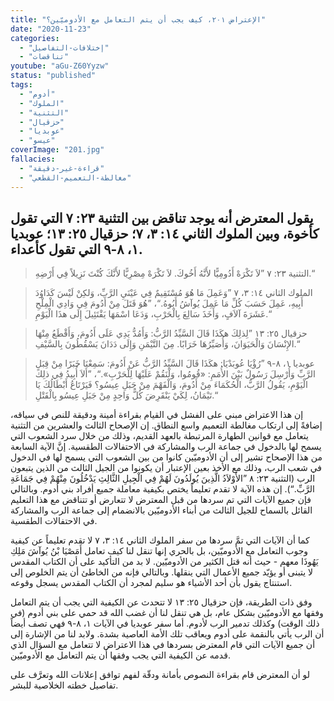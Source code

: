 ```yaml
---
title: "الإعتراض ٢٠١، كيف يجب أن يتم التعامل مع الأدوميّين؟"
date: "2020-11-23"
categories:
  - "إختلافات-التفاصيل"
  - "تناقضات"
youtube: "aGu-Z60Yyzw"
status: "published"
tags:
  - "أدوم"
  - "الملوك"
  - "التثنية"
  - "حزقيال"
  - "عوبديا"
  - "عيسو"
coverImage: "201.jpg"
fallacies:
  - "قراءة-غير-دقيقة"
  - "مغالطة-التعميم-القطعي"
---
```


## **يقول المعترض أنه يوجد تناقض بين التثنية ٢٣: ٧ التي تقول كأخوة، وبين الملوك الثاني ١٤: ٣، ٧؛ حزقيال ٢٥: ١٣؛ عوبديا ١، ٨-٩ التي تقول كأعداء.**

> التثنية ٢٣: ٧ ”لاَ تَكْرَهْ أَدُومِيًّا لأَنَّهُ أَخُوكَ. لاَ تَكْرَهْ مِصْرِيًّا لأَنَّكَ كُنْتَ نَزِيلاً فِي أَرْضِهِ.“

> الملوك الثاني ١٤: ٣، ٧ ”وَعَمِلَ مَا هُوَ مُسْتَقِيمٌ فِي عَيْنَيِ الرَّبِّ، وَلكِنْ لَيْسَ كَدَاوُدَ أَبِيهِ، عَمِلَ حَسَبَ كُلِّ مَا عَمِلَ يُوآشُ أَبُوهُ.“، ”هُوَ قَتَلَ مِنْ أَدُومَ فِي وَادِي الْمِلْحِ عَشَرَةَ آلاَفٍ، وَأَخَذَ سَالِعَ بِالْحَرْبِ، وَدَعَا اسْمَهَا يَقْتَئِيلَ إِلَى هذَا الْيَوْمِ.“

> حزقيال ٢٥: ١٣ ”لِذلِكَ هكَذَا قَالَ السَّيِّدُ الرَّبُّ: وَأَمُدُّ يَدِي عَلَى أَدُومَ، وَأَقْطَعُ مِنْهَا الإِنْسَانَ وَالْحَيَوَانَ، وَأُصَيِّرُهَا خَرَابًا. مِنَ التَّيْمَنِ وَإِلَى دَدَانَ يَسْقُطُونَ بِالسَّيْفِ.“

> عوبديا ١، ٨-٩ ”رُؤْيَا عُوبَدْيَا: هكَذَا قَالَ السَّيِّدُ الرَّبُّ عَنْ أَدُومَ: سَمِعْنَا خَبَرًا مِنْ قِبَلِ الرَّبِّ وَأُرْسِلَ رَسُولٌ بَيْنَ الأُمَمِ: «قُومُوا، وَلْنَقُمْ عَلَيْهَا لِلْحَرْبِ».“، ”أَلاَ أُبِيدُ فِي ذلِكَ الْيَوْمِ، يَقُولُ الرَّبُّ، الْحُكَمَاءَ مِنْ أَدُومَ، وَالْفَهْمَ مِنْ جَبَلِ عِيسُو؟ فَيَرْتَاعُ أَبْطَالُكَ يَا تَيْمَانُ، لِكَيْ يَنْقَرِضَ كُلُّ وَاحِدٍ مِنْ جَبَلِ عِيسُو بِالْقَتْلِ.“

إن هذا الاعتراض مبني على الفشل في القيام بقراءة أمينة ودقيقة للنص في سياقه، إضافةً إلى ارتكاب مغالطة التعميم واسع النطاق. إن الإصحاح الثالث والعشرين من التثنية يتعامل مع قوانين الطهارة المرتبطة بالعهد القديم، وذلك من خلال سرد الشعوب التي يسمح لها بالدخول في جماعة الرب والمشاركة في الاحتفالات الطقسية. إنَّ الآية السابعة من هذا الإصحاح تشير إلى أن الأدوميّين كانوا من بين الشعوب التي يسمح لها في الدخول في شعب الرب، وذلك مع الأخذ بعين الإعتبار أن يكونوا من الجيل الثالث من الذين يتبعون الرب (التثنية ٢٣: ٨ ”الأَوْلاَدُ الَّذِينَ يُولَدُونَ لَهُمْ فِي الْجِيلِ الثَّالِثِ يَدْخُلُونَ مِنْهُمْ فِي جَمَاعَةِ الرَّبِّ.“). إن هذه الآية لا تقدم تعليماً يختص بكيفية معاملة جميع أفراد بني أدوم. وبالتالي فإن جميع الآيات التي تم سردها من قبل المعترض لا تتعارض أو تتناقض مع هذا التعليم القائل بالسماح للجيل الثالث من أبناء الأدوميّين بالانضمام إلى جماعة الرب والمشاركة في الاحتفالات الطقسية.

كما أن الآيات التي تمَّ سردها من سفر الملوك الثاني ١٤: ٣، ٧ لا تقدم تعليماً عن كيفية وجوب التعامل مع الأدوميّين، بل بالحري إنها تنقل لنا كيف تعامل أَمَصْيَا بْنُ يُوآشَ مَلِكِ يَهُوذَا معهم - حيث أنه قتل الكثير من الأدوميّين. لا بد من التأكيد على أن الكتاب المقدس لا يتبنى أو يؤيّد جميع الأعمال التي ينقلها. وبالتالي فإنه من الخاطئ أن يتم الخلوص إلى استنتاج يقول بأن أحد الأشياء هو سليم لمجرد أن الكتاب المقدس يسجل وقوعه.

وفق ذات الطريقة، فإن حزقيال ٢٥: ١٣ لا تتحدث عن الكيفية التي يجب أن يتم التعامل وفقها مع الأدوميّين بشكل عام، بل هي تنقل لنا أن غضب الله قد حمي على بني أدوم (في ذلك الوقت) وكذلك تدمير الرب لأدوم. أما سفر عوبديا في الآيات ١، ٨-٩ فهي تصف أيضاً أن الرب يأتي بالنقمة على أدوم ويعاقب تلك الأمة العاصية بشدة. ولابد لنا من الإشارة إلى أن جميع الآيات التي قام المعترض بسردها في هذا الاعتراض لا تتعامل مع السؤال الذي قدمه عن الكيفية التي يجب وفقها أن يتم التعامل مع الأدوميّين.

لو أن المعترض قام بقراءة النصوص بأمانة ودقّة لفهم توافق إعلانات الله وتعرَّف على تفاصيل خطته الخلاصية للبشر.
